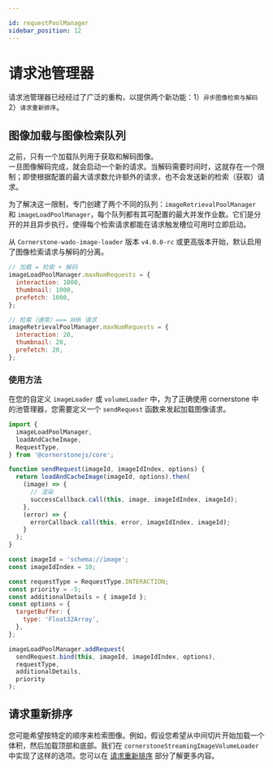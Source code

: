 ```yaml
---

id: requestPoolManager
sidebar_position: 12
---
```


# 请求池管理器

请求池管理器已经经过了广泛的重构，以提供两个新功能：1）`异步图像检索与解码` 2）`请求重新排序`。

## 图像加载与图像检索队列

之前，只有一个加载队列用于获取和解码图像。  
一旦图像解码完成，就会启动一个新的请求。当解码需要时间时，这就存在一个限制；即使根据配置的最大请求数允许额外的请求，也不会发送新的检索（获取）请求。

为了解决这一限制，专门创建了两个不同的队列：`imageRetrievalPoolManager` 和 `imageLoadPoolManager`，每个队列都有其可配置的最大并发作业数。它们是分开的并且异步执行，使得每个检索请求都能在请求触发槽位可用时立即启动。

从 `Cornerstone-wado-image-loader` 版本 `v4.0.0-rc` 或更高版本开始，默认启用了图像检索请求与解码的分离。

```js
// 加载 = 检索 + 解码
imageLoadPoolManager.maxNumRequests = {
  interaction: 1000,
  thumbnail: 1000,
  prefetch: 1000,
};

// 检索（通常）=== XHR 请求
imageRetrievalPoolManager.maxNumRequests = {
  interaction: 20,
  thumbnail: 20,
  prefetch: 20,
};
```

### 使用方法

在您的自定义 `imageLoader` 或 `volumeLoader` 中，为了正确使用 cornerstone 中的池管理器，您需要定义一个 `sendRequest` 函数来发起加载图像请求。

```js
import {
  imageLoadPoolManager,
  loadAndCacheImage,
  RequestType,
} from '@cornerstonejs/core';

function sendRequest(imageId, imageIdIndex, options) {
  return loadAndCacheImage(imageId, options).then(
    (image) => {
      // 渲染
      successCallback.call(this, image, imageIdIndex, imageId);
    },
    (error) => {
      errorCallback.call(this, error, imageIdIndex, imageId);
    }
  );
}

const imageId = 'schema://image';
const imageIdIndex = 10;

const requestType = RequestType.INTERACTION;
const priority = -5;
const additionalDetails = { imageId };
const options = {
  targetBuffer: {
    type: 'Float32Array',
  },
};

imageLoadPoolManager.addRequest(
  sendRequest.bind(this, imageId, imageIdIndex, options),
  requestType,
  additionalDetails,
  priority
);
```

## 请求重新排序

您可能希望按特定的顺序来检索图像。例如，假设您希望从中间切片开始加载一个体积，然后加载顶部和底部。我们在 `cornerstoneStreamingImageVolumeLoader` 中实现了这样的选项。您可以在 [请求重新排序](../streaming-image-volume/re-order) 部分了解更多内容。